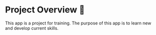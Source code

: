 <h1>Project Overview 🎨</h1>

This app is a project for training. The purpose of this app is to learn new and develop current skills.

